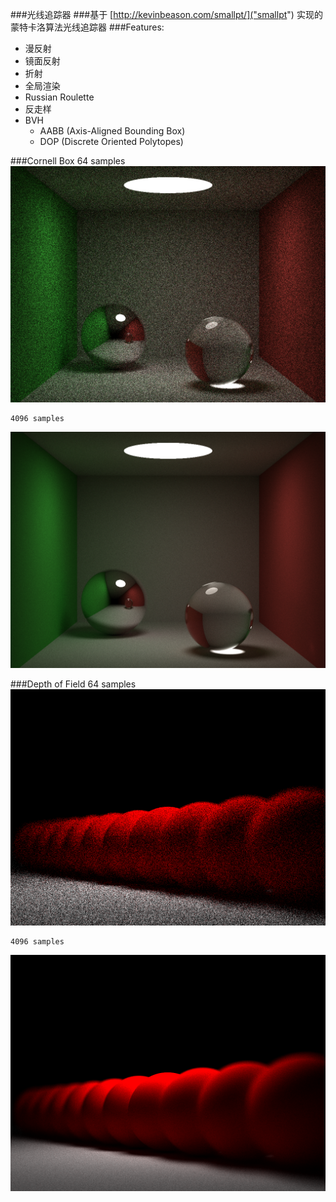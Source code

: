 ###光线追踪器
###基于 [http://kevinbeason.com/smallpt/]("smallpt") 实现的蒙特卡洛算法光线追踪器
###Features:
* 漫反射
* 镜面反射
* 折射
* 全局渲染
* Russian Roulette
* 反走样
* BVH
	-	AABB (Axis-Aligned Bounding Box)
	-	DOP	(Discrete Oriented Polytopes)


###Cornell Box
	64 samples
![](./image/cornell_box_64.png)

	4096 samples
![](./image/cornell_box_4096.png)


###Depth of Field
	64 samples
![](./image/depth_of_field_64.png)

	4096 samples
![](./image/depth_of_field_4096.png)
